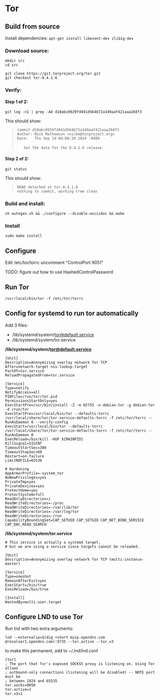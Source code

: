 # Tor

## Build from source

Install dependencies: `apt-get install libevent-dev zlib1g-dev`

### Download source:
```
mkdir src
cd src

git clone https://git.torproject.org/tor.git
git checkout tor-0.4.1.6
```

### Verify:

#### Step 1 of 2:
```
git log -n1 | grep -A4 d10abc0929f4941d564b72a349aaf421aaa268f3
```

This should show:

> `commit d10abc0929f4941d564b72a349aaf421aaa268f3` <br />
> `Author: Nick Mathewson <nickm@torproject.org>` <br />
> `Date:   Thu Sep 19 08:08:39 2019 -0400`<br />
> <br />
> `   Set the date for the 0.4.1.6 release.`


#### Step 2 of 2:
```
git status
```

This should show:

> `HEAD detached at tor-0.4.1.6` <br />
> `nothing to commit, working tree clean`


### Build and install:
```
sh autogen.sh && ./configure --disable-asciidoc && make
```

### Install
```
sudo make install
```

## Configure

Edit /etc/tor/torrc
uncomment "ControlPort 9051"

TODO: figure out how to use HashedControlPassword

## Run Tor

```
/usr/local/bin/tor -f /etc/tor/torrc
```

## Config for systemd to run tor automatically

Add 3 files:
* /lib/systemd/system/tor@default.service
* /lib/systemd/system/tor.service

**/lib/systemd/system/tor@default.service**
```
[Unit]
Description=Anonymizing overlay network for TCP
After=network.target nss-lookup.target
PartOf=tor.service
ReloadPropagatedFrom=tor.service

[Service]
Type=notify
NotifyAccess=all
PIDFile=/run/tor/tor.pid
PermissionsStartOnly=yes
ExecStartPre=/usr/bin/install -Z -m 02755 -o debian-tor -g debian-tor -d /run/tor
ExecStartPre=/usr/local/bin/tor --defaults-torrc /usr/local/share/tor/tor-service-defaults-torrc -f /etc/tor/torrc --RunAsDaemon 0 --verify-config
ExecStart=/usr/local/bin/tor --defaults-torrc /usr/local/share/tor/tor-service-defaults-torrc -f /etc/tor/torrc --RunAsDaemon 0
ExecReload=/bin/kill -HUP ${MAINPID}
KillSignal=SIGINT
TimeoutStartSec=300
TimeoutStopSec=60
Restart=on-failure
LimitNOFILE=65536

# Hardening
AppArmorProfile=-system_tor
NoNewPrivileges=yes
PrivateTmp=yes
PrivateDevices=yes
ProtectHome=yes
ProtectSystem=full
ReadOnlyDirectories=/
ReadWriteDirectories=-/proc
ReadWriteDirectories=-/var/lib/tor
ReadWriteDirectories=-/var/log/tor
ReadWriteDirectories=-/run
CapabilityBoundingSet=CAP_SETUID CAP_SETGID CAP_NET_BIND_SERVICE CAP_DAC_READ_SEARCH
```

**/lib/systemd/system/tor.service**
```
# This service is actually a systemd target,
# but we are using a service since targets cannot be reloaded.

[Unit]
Description=Anonymizing overlay network for TCP (multi-instance-master)

[Service]
Type=oneshot
RemainAfterExit=yes
ExecStart=/bin/true
ExecReload=/bin/true

[Install]
WantedBy=multi-user.target
```




## Configure LND to use Tor
Run lnd with two extra arguments:
```
lnd --externalip=$(dig +short myip.opendns.com @resolver1.opendns.com):9735 --tor.active --tor.v3
```

to make this permanent, add to ~/.lnd/lnd.conf
```
[tor]
; The port that Tor's exposed SOCKS5 proxy is listening on. Using Tor allows
; outbound-only connections (listening will be disabled) -- NOTE port must be
; between 1024 and 65535
tor.socks=9050
tor.active=1
tor.v3=1
```
